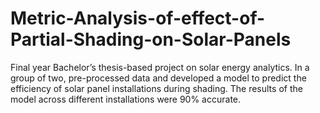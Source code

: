 # Metric-Analysis-of-effect-of-Partial-Shading-on-Solar-Panels
Final year Bachelor’s thesis-based project on solar energy analytics. In a group of two, pre-processed data and developed a model to predict the efficiency of solar panel installations during shading. The results of the model across different installations were 90% accurate.
